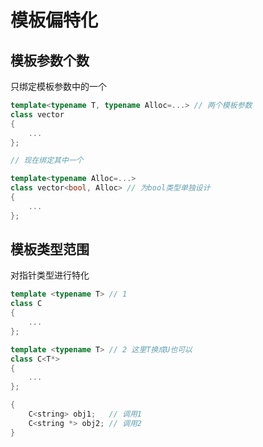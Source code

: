 # 模板偏特化

## 模板参数个数

只绑定模板参数中的一个

```cpp
template<typename T, typename Alloc=...> // 两个模板参数
class vector
{
    ...
};

// 现在绑定其中一个

template<typename Alloc=...>
class vector<bool, Alloc> // 为bool类型单独设计
{
    ...
};
```

## 模板类型范围

对指针类型进行特化

```cpp
template <typename T> // 1
class C
{
    ...
};

template <typename T> // 2 这里T换成U也可以
class C<T*>
{
    ...
};

{
    C<string> obj1;   // 调用1
    C<string *> obj2; // 调用2
}
```